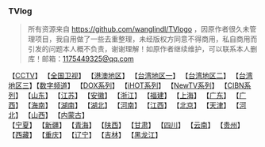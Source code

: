 ### TVlog
> 所有资源来自 https://github.com/wanglindl/TVlogo ，因原作者很久未管理项目，我自用做了一些去重整理，未经版权方同意不得商用，私自商用而引发的问题本人概不负责，谢谢理解！如原作者继续维护，可以联系本人删库！邮箱：1175449325@qq.com
> 
【[CCTV](./md/央视.md)】     【[全国卫视](./md/全国卫视.md)】     【[港澳地区](./md/港澳地区.md)】     【[台湾地区一](./md/台湾频道一.md)】     【[台湾地区二](./md/台湾频道二.md)】     【[台湾地区三](./md/台湾频道三.md)】【[数字频道](./md/数字频道.md)】     【[DOX系列](./md/DOX系列.md)】     【[iHOT系列](./md/iHOT系列.md)】     【[NewTV系列](./md/NewTV系列.md)】     【[CIBN系列](./md/CIBN系列.md)】     【[山东](./md/山东.md)】     【[江苏](./md/江苏.md)】     【[安徽](./md/安徽.md)】     【[浙江](./md/浙江.md)】     【[福建](./md/福建.md)】     【[上海](./md/上海.md)】     【[广东](./md/广东.md)】     【[广西](./md/广西.md)】     【[海南](./md/海南.md)】     【[湖南](./md/湖南.md)】     【[湖北](./md/湖北.md)】     【[河南](./md/河南.md)】     【[江西](./md/江西.md)】     【[北京](./md/北京.md)】     【[天津](./md/天津.md)】     【[河北](./md/河北.md)】     【[山西](./md/山西.md)】     【[内蒙古](./md/内蒙古.md)】          
【[宁夏](./md/宁夏.md)】     【[新疆](./md/新疆.md)】    【[青海](./md/青海.md)】     【[陕西](./md/陕西.md)】     【[甘肃](./md/甘肃.md)】     【[四川](./md/四川.md)】     【[云南](./md/云南.md)】     【[贵州](./md/贵州.md)】     【[西藏](./md/46.md)】     【[重庆](./md/47.md)】     【[辽宁](./md/48.md)】     【[吉林](./md/49.md)】     【[黑龙江](./md/50.md)】

